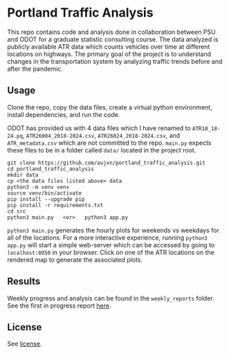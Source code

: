# Portland Traffic Analysis

This repo contains code and analysis done in collaboration between PSU and ODOT for a graduate statistic consulting course.
The data analyzed is publicly available ATR data which counts vehicles over time at different locations on highways.
The primary goal of the project is to understand changes in the transportation system by analyzing traffic trends before and after the pandemic.

## Usage

Clone the repo, copy the data files, create a virtual python environment, install dependencies, and run the code.

ODOT has provided us with 4 data files which I have renamed to `ATR10_18-24.pq`,  `ATR26004_2018-2024.csv`,  `ATR26024_2018-2024.csv`, and `ATR_metadata.csv` which are not committed to the repo. `main.py` expects these files to be in a folder called `data/` located in the project root.

```
git clone https://github.com/aujxn/portland_traffic_analysis.git
cd portland_traffic_analysis
mkdir data
cp <the data files listed above> data
python3 -m venv venv
source venv/bin/activate
pip install --upgrade pip
pip install -r requirements.txt
cd src
python3 main.py   <or>   python3 app.py
```

`python3 main.py` generates the hourly plots for weekends vs weekdays for all of the locations. For a more interactive experience, running `python3 app.py` will start a simple web-server which can be accessed by going to `localhost:8050` in your browser. Click on one of the ATR locations on the rendered map to generate the associated plots.

## Results

Weekly progress and analysis can be found in the `weekly_reports` folder. See the first in progress report [here](weekly_reports/week3.md).

## License

See [license](LICENSE).
